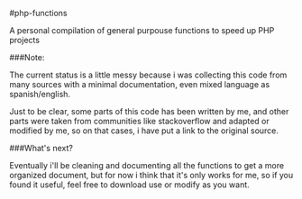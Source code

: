 #php-functions

A personal compilation of general purpouse functions to speed up PHP projects

###Note: 

The current status is a little messy because i was collecting this code from many sources with a minimal documentation, even mixed language as spanish/english.

Just to be clear, some parts of this code has been written by me, and other parts were taken from communities like stackoverflow and adapted or modified by me, so on that cases, i have put a link to the original source.

###What's next? 

Eventually i'll be cleaning and documenting all the functions to get a more organized document, but for now i think that it's only works for me, so if you found it useful, feel free to download use or modify as you want.
